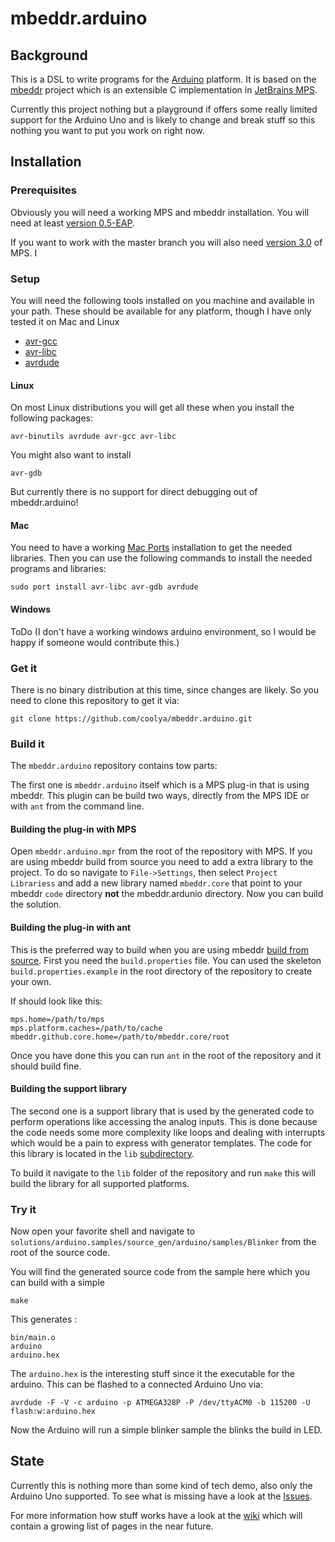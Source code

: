 # mbeddr.arduino

## Background

This is a DSL to write programs for the [Arduino][ar] platform. It is based on the [mbeddr][mbddr] project which is an extensible C implementation in [JetBrains MPS][mps]. 

Currently this project nothing but a playground if offers some really limited support for the Arduino Uno and is likely to change and break stuff so this nothing you want to put you work on right now.

## Installation

### Prerequisites

Obviously you will need a working MPS and mbeddr installation. You will need at least [version 0.5-EAP](https://github.com/mbeddr/mbeddr.core/releases/tag/0.5-EAP1).


If you want to work with the master branch you will also need [version 3.0](http://www.jetbrains.com/mps/download/) of MPS. I

### Setup

You will need the following tools installed on you machine and available in your path.
These should be available for any platform, though I have only tested it on Mac and Linux

* [avr-gcc][avrgcc]
* [avr-libc][avrlibc]
* [avrdude][avrdude]

#### Linux

On most Linux distributions you will get all these when you install the following packages:

	avr-binutils avrdude avr-gcc avr-libc

You might also want to install 

	avr-gdb

But currently there is no support for direct debugging out of mbeddr.arduino!

#### Mac

You need to have a working [Mac Ports](http://www.macports.org/) installation to get the needed libraries. Then you can use the following commands to install the needed programs and libraries:

    sudo port install avr-libc avr-gdb avrdude


#### Windows

ToDo (I don't have a working windows arduino environment, so I would be happy if someone would contribute this.)

### Get it

There is no binary distribution at this time, since changes are likely. So you need to clone this repository to get it via:

	git clone https://github.com/coolya/mbeddr.arduino.git

### Build it

The `mbeddr.arduino` repository contains tow parts:

The first one is `mbeddr.arduino` itself which is a MPS plug-in that is using mbeddr. This plugin can be build two ways, directly from the MPS IDE or with `ant` from the command line. 

#### Building the plug-in with MPS

Open `mbeddr.arduino.mpr` from the root of the repository with MPS. If you are using mbeddr build from source you need to add a extra library to the project. To do so navigate to `File->Settings`, then select `Project Librariess` and add a new library named `mbeddr.core` that point to your mbeddr `code` directory **not** the mbeddr.ardunio directory. 
Now you can build the solution.

#### Building the plug-in with ant

This is the preferred way to build when you are using mbeddr [build from source](http://logv.ws/b/2013/04/27/installing-mbeddr-on-ubuntu-13-04/). First you need the `build.properties` file. You can used the skeleton `build.properties.example` in the root directory of the repository to create your own.

If should look like this:

	mps.home=/path/to/mps
	mps.platform.caches=/path/to/cache
	mbeddr.github.core.home=/path/to/mbeddr.core/root

Once you have done this you can run `ant` in the root of the repository and it should build fine.

#### Building the support library

The second one is a support library that is used by the generated code to perform operations like accessing the analog inputs. This is done because the code needs some more complexity like loops and dealing with interrupts which would be a pain to express with generator templates. The code for this library is located in the `lib` [subdirectory](https://github.com/coolya/mbeddr.arduino/tree/master/lib).

To build it navigate to the `lib` folder of the repository and run `make` this will build the library for all supported platforms.

### Try it

Now open your favorite shell and navigate to `solutions/arduino.samples/source_gen/arduino/samples/Blinker` from the root of the source code.

You will find the generated source code from the sample here which you can build with a simple

	make

This generates :
	
	bin/main.o
	arduino
	arduino.hex

The `arduino.hex` is the interesting stuff since it the executable for the arduino. This can be flashed to a connected Arduino Uno via:

	avrdude -F -V -c arduino -p ATMEGA328P -P /dev/ttyACM0 -b 115200 -U flash:w:arduino.hex

Now the Arduino will run a simple blinker sample the blinks the build in LED.

## State

Currently this is nothing more than some kind of tech demo, also only the Arduino Uno supported. To see what is missing have a look at the [Issues][issues].

For more information how stuff works have a look at the [wiki][wiki] which will contain a growing list of pages in the near future.

[ar]: http://arduino.cc
[mbddr]: http://mbeddr.com
[mps]: http://jetbrains.com/mps
[avrgcc]: http://gcc.gnu.org/wiki/avr-gcc
[avrlibc]: http://www.nongnu.org/avr-libc/
[avrdude]: http://savannah.nongnu.org/projects/avrdude
[issues]: https://github.com/coolya/mbeddr.arduino/issues
[wiki]: https://github.com/coolya/mbeddr.arduino/wiki